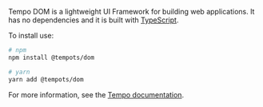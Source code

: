 Tempo DOM is a lightweight UI Framework for building web applications. It has no dependencies and it is built with [TypeScript](https://www.typescriptlang.org/).

To install use:

```bash
# npm
npm install @tempots/dom

# yarn
yarn add @tempots/dom
```

For more information, see the [Tempo documentation](/).
